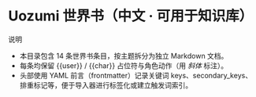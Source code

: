 # Uozumi 世界书（中文 · 可用于知识库）

说明
- 本目录包含 14 条世界书条目，按主题拆分为独立 Markdown 文档。
- 每条均保留 {{user}} / {{char}} 占位符与角色动作（用 *斜体* 标注）。
- 头部使用 YAML 前言（frontmatter）记录关键词 keys、secondary_keys、排重标记等，便于导入器进行标签化或建立触发词索引。